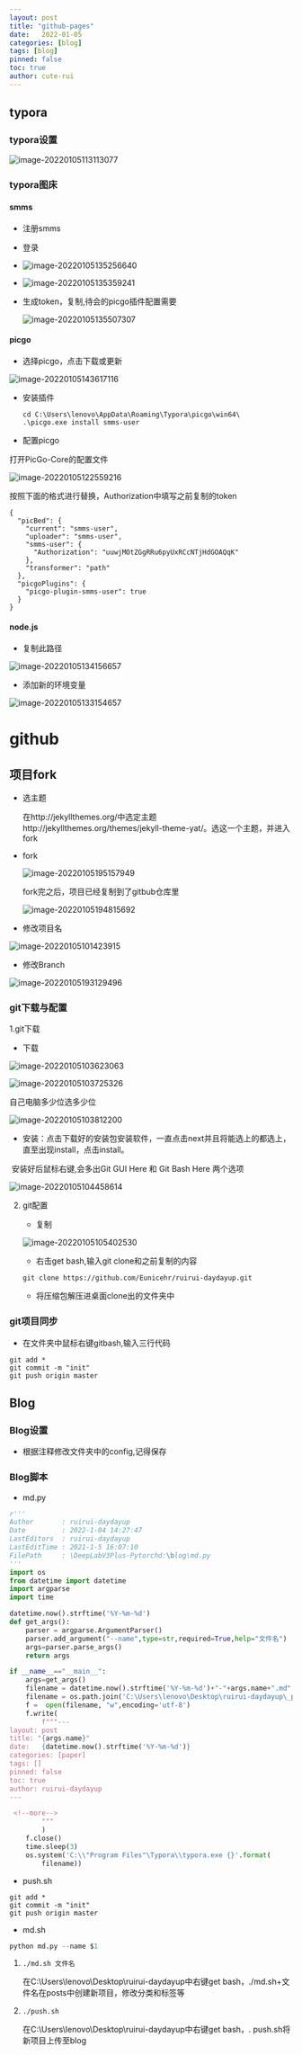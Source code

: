 ```yaml
---
layout: post
title: "github-pages"
date:   2022-01-05
categories: [blog]
tags: [blog]
pinned: false
toc: true
author: cute-rui
---
```




## typora

### typora设置

![image-20220105113113077](https://s2.loli.net/2022/01/05/EAHDziuSRlwcsn7.png)

### typora图床

#### smms

- 注册smms

- 登录

- ![image-20220105135256640](https://s2.loli.net/2022/01/05/DOyz2hScJMnrZfK.png)

- ![image-20220105135359241](https://s2.loli.net/2022/01/05/YmEONs1Ut7crpdu.png)

- 生成token，复制,待会的picgo插件配置需要

  ![image-20220105135507307](https://s2.loli.net/2022/01/05/aURO4WTuErlX87e.png)

#### picgo

- 选择picgo，点击下载或更新

![image-20220105143617116](https://s2.loli.net/2022/01/05/xdpeEmtXBQOCZc3.png)

- 安装插件

  ```shell
  cd C:\Users\lenovo\AppData\Roaming\Typora\picgo\win64\
  .\picgo.exe install smms-user
  ```

- 配置picgo

打开PicGo-Core的配置文件

![image-20220105122559216](https://s2.loli.net/2022/01/05/UVnA63jtzxfQb9S.png)

按照下面的格式进行替换，Authorization中填写之前复制的token

```
{
  "picBed": {
    "current": "smms-user",
    "uploader": "smms-user",
    "smms-user": {
      "Authorization": "uuwjMOtZGgRRu6pyUxRCcNTjHdGOAQqK"
    },
    "transformer": "path"
  },
  "picgoPlugins": {
    "picgo-plugin-smms-user": true
  }
}
```



#### node.js

- 复制此路径

![image-20220105134156657](https://s2.loli.net/2022/01/05/pCMz147cJhFak3U.png)

- 添加新的环境变量

![image-20220105133154657](https://s2.loli.net/2022/01/05/q2KyTpkA1joGzV3.png)

# github

## 项目fork

- 选主题

  在http://jekyllthemes.org/中选定主题http://jekyllthemes.org/themes/jekyll-theme-yat/。选这一个主题，并进入fork

- fork

  ![image-20220105195157949](https://s2.loli.net/2022/01/05/SRxqJirFwhomOvI.png)

  

  fork完之后，项目已经复制到了gitbub仓库里

  ![image-20220105194815692](https://s2.loli.net/2022/01/05/djVLZw3qko7HKNp.png)

  

- 修改项目名

![image-20220105101423915](https://s2.loli.net/2022/01/05/zcUx6GbtIwYHi3C.png)



- 修改Branch

![image-20220105193129496](https://s2.loli.net/2022/01/05/X6u5o21g7zGEPnM.png)

### git下载与配置

1.git下载

- 下载

![image-20220105103623063](https://s2.loli.net/2022/01/05/SLwAjoqfCg6adxk.png)

![image-20220105103725326](https://s2.loli.net/2022/01/05/wgcZER6HMDhJsNf.png)

自己电脑多少位选多少位

![image-20220105103812200](https://s2.loli.net/2022/01/05/WB3HqO9kMANTl2J.png)

- 安装：点击下载好的安装包安装软件，一直点击next并且将能选上的都选上，直至出现install，点击install。

​                   安装好后鼠标右键,会多出Git GUI Here 和 Git Bash Here 两个选项 

![image-20220105104458614](https://s2.loli.net/2022/01/05/G5hsk9TF6VSwZ48.png)



2. git配置

   - 复制

   ![image-20220105105402530](https://s2.loli.net/2022/01/05/oYxQRfMrAu4pFyE.png)

   - 右击get bash,输入git clone和之前复制的内容

   ```
   git clone https://github.com/Eunicehr/ruirui-daydayup.git
   ```

   - 将压缩包解压进桌面clone出的文件夹中

     

   

### git项目同步

- 在文件夹中鼠标右键gitbash,输入三行代码

```
git add *
git commit -m "init"
git push origin master
```



## Blog

### Blog设置

- 根据注释修改文件夹中的config,记得保存



### Blog脚本

- md.py

```python
r'''
Author       : ruirui-daydayup
Date         : 2022-1-04 14:27:47
LastEditors  : ruirui-daydayup
LastEditTime : 2021-1-5 16:07:10
FilePath     : \DeepLabV3Plus-Pytorchd:\blog\md.py
'''
import os
from datetime import datetime
import argparse
import time

datetime.now().strftime('%Y-%m-%d')
def get_args():
    parser = argparse.ArgumentParser()
    parser.add_argument("--name",type=str,required=True,help="文件名")
    args=parser.parse_args()
    return args

if __name__=="__main__":
    args=get_args()
    filename = datetime.now().strftime('%Y-%m-%d')+"-"+args.name+".md"
    filename = os.path.join('C:\Users\lenovo\Desktop\ruirui-daydayup\_posts', filename)
    f =  open(filename, "w",encoding='utf-8')
    f.write(
        f"""---
layout: post
title: "{args.name}"
date:   {datetime.now().strftime('%Y-%m-%d')}
categories: [paper]
tags: []
pinned: false
toc: true
author: ruirui-daydayup
---

 <!--more-->
        """
        )
    f.close()
    time.sleep(3)
    os.system('C:\\"Program Files"\Typora\\typora.exe {}'.format(
        filename))


```

- push.sh

```shell
git add *
git commit -m "init"
git push origin master
```

- md.sh

```python
python md.py --name $1
```



1. ```
   ./md.sh 文件名
   ```

   在C:\Users\lenovo\Desktop\ruirui-daydayup中右键get bash，./md.sh+文件名在posts中创建新项目，修改分类和标签等

2. ```
   ./push.sh
   ```

   在C:\Users\lenovo\Desktop\ruirui-daydayup中右键get bash，. push.sh将新项目上传至blog





